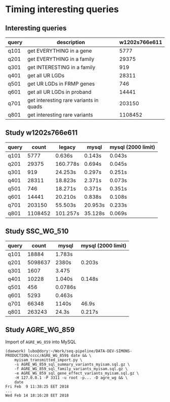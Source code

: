 # Timing interesting queries

## Interesting queries


|query   | description                                | w1202s766e611 |
|--------|--------------------------------------------|---------------|
|q101    | get EVERYTHING in a gene                   |   5777        |
|q201    | get EVERYTHING in a family                 |   29375       |
|q301    | get INTERESTING in a family                |   919         |
|q401    | get all UR LGDs                            |   28311       |
|q501    | get UR LGDs in FRMP genes                  |   746         |
|q601    | get all UR LGDs in proband                 |   14441       |
|q701    | get interesting rare variants in quads     |   203150      |
|q801    | get interesting rare variants              |   1108452     |


## Study w1202s766e611

|query | count  | legacy   |  mysql  | mysql (2000 limit)|
|------|--------|----------|---------|-------------------|
|q101  | 5777   | 0.636s   | 0.143s  | 0.043s            |
|q201  | 29375  | 160.778s | 0.694s  | 0.045s            |
|q301  | 919    | 24.253s  | 0.297s  | 0.251s            |
|q401  | 28311  | 18.823s  | 2.371s  | 0.073s            |
|q501  | 746    | 18.271s  | 0.371s  | 0.351s            |
|q601  | 14441  | 20.210s  | 0.838s  | 0.108s            |
|q701  | 203150 | 55.503s  | 20.953s | 0.233s            |
|q801  | 1108452| 101.257s | 35.128s | 0.069s            |


## Study SSC_WG_510

|query | count   |  mysql  | mysql (2000 limit)|
|------|---------|---------|-------------------|
|q101  | 18884   | 1.783s  |                   |
|q201  | 5098637 | 2380s   | 0.203s            |
|q301  | 1607    | 3.475   |                   |
|q401  | 10228   | 1.040s  | 0.148s            |
|q501  | 456     | 0.0786s |                   |
|q601  | 5293    | 0.463s  |                   |
|q701  | 66348   | 1140s   | 46.9s             |
|q801  | 263243  | 24.3s   | 0.217s            |


## Study AGRE_WG_859

Import of `AGRE_WG_859` into MySQL
```
(daework) lubo@dory:~/Work/seq-pipeline/DATA-DEV-SIMONS-PRODUCTION/cccc/AGRE_WG_859$ date && \
    myisam_transmitted_import.py \
    -s AGRE_WG_859_sql_summary_variants_myisam.sql.gz \
    -f AGRE_WG_859_sql_family_variants_myisam.sql.gz \
    -e AGRE_WG_859_sql_gene_effect_variants_myisam.sql.gz \
    -H 127.0.0.1 -P 3311 -u root -p... -D agre_wg && \
    date
Fri Feb  9 11:38:25 EET 2018
...
Wed Feb 14 18:16:28 EET 2018
```
